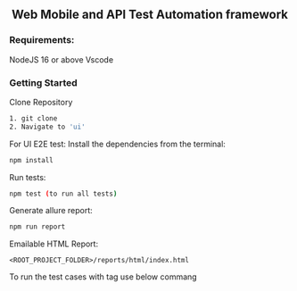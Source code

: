 <h2 align="center"> Web Mobile and API Test Automation framework  </h2>

</h4>

### Requirements:
NodeJS 16 or above
Vscode

### Getting Started
Clone Repository
```bash
1. git clone 
2. Navigate to 'ui'
```

For UI E2E test:
Install the dependencies from the terminal:
```bash
npm install
```

Run tests:
```bash
npm test (to run all tests)
```

Generate allure report:
```bash
npm run report
```

Emailable HTML Report:
```
<ROOT_PROJECT_FOLDER>/reports/html/index.html
```
To run the test cases with tag use below commang





